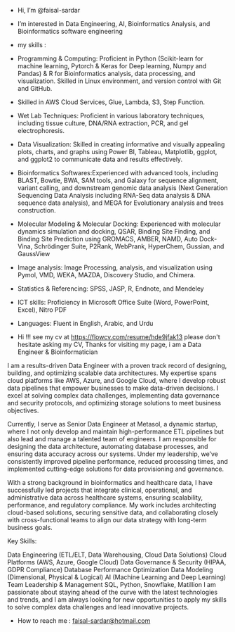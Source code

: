 -  Hi, I’m @faisal-sardar
-  I’m interested in Data Engineering, AI, Bioinformatics Analysis, and Bioinformatics software engineering 
-   my skills :
-   Programming & Computing: Proficient in Python (Scikit-learn for machine learning, Pytorch & Keras for Deep learning, Numpy and Pandas) & R for Bioinformatics analysis, data processing, and visualization. Skilled in Linux environment, and version control with Git and GitHub.
-   Skilled in AWS Cloud Services, Glue, Lambda, S3, Step Function.
-   Wet Lab Techniques: Proficient in various laboratory techniques, including tissue culture, DNA/RNA extraction, PCR, and gel electrophoresis.
-   Data Visualization: Skilled in creating informative and visually appealing plots, charts, and graphs using Power BI, Tableau, Matplotlib, ggplot, and ggplot2 to communicate data and results effectively.
-   Bioinformatics Softwares:Experienced with advanced tools, including BLAST, Bowtie, BWA, SAM tools, and Galaxy for sequence alignment, variant calling, and downstream genomic data analysis (Next Generation Sequencing Data Analysis including RNA-Seq data analysis & DNA sequence data analysis), and MEGA for Evolutionary analysis and trees construction.
-   Molecular Modeling & Molecular Docking: Experienced with molecular dynamics simulation and docking, QSAR, Binding Site Finding, and Binding Site Prediction using GROMACS, AMBER, NAMD, Auto Dock-Vina, Schrödinger Suite, P2Rank, WebPrank, HyperChem, Gussian, and GaussView
-   Image analysis: Image Processing, analysis, and visualization using Pymol, VMD, WEKA, MAZDA, Discovery Studio, and Chimera.
-   Statistics & Referencing: SPSS, JASP, R, Endnote, and Mendeley
-   ICT skills: Proficiency in Microsoft Office Suite (Word, PowerPoint, Excel), Nitro PDF
-   Languages: Fluent in English, Arabic, and Urdu

-   Hi !!!
see my cv at https://flowcv.com/resume/hde9jfak13
please don't hesitate asking my CV,
Thanks for visiting my page,
i am a Data Engineer & Bioinformatician

I am a results-driven Data Engineer with a proven track record of designing, building, and optimizing scalable data architectures. My expertise spans cloud platforms like AWS, Azure, and Google Cloud, where I develop robust data pipelines that empower businesses to make data-driven decisions. I excel at solving complex data challenges, implementing data governance and security protocols, and optimizing storage solutions to meet business objectives.

Currently, I serve as Senior Data Engineer at Metasol, a dynamic startup, where I not only develop and maintain high-performance ETL pipelines but also lead and manage a talented team of engineers. I am responsible for designing the data architecture, automating database processes, and ensuring data accuracy across our systems. Under my leadership, we’ve consistently improved pipeline performance, reduced processing times, and implemented cutting-edge solutions for data provisioning and governance.

With a strong background in bioinformatics and healthcare data, I have successfully led projects that integrate clinical, operational, and administrative data across healthcare systems, ensuring scalability, performance, and regulatory compliance. My work includes architecting cloud-based solutions, securing sensitive data, and collaborating closely with cross-functional teams to align our data strategy with long-term business goals.

Key Skills:

Data Engineering (ETL/ELT, Data Warehousing, Cloud Data Solutions)
Cloud Platforms (AWS, Azure, Google Cloud)
Data Governance & Security (HIPAA, GDPR Compliance)
Database Performance Optimization
Data Modeling (Dimensional, Physical & Logical)
AI (Machine Learning and Deep Learning)
Team Leadership & Management
SQL, Python, Snowflake, Matillion
I am passionate about staying ahead of the curve with the latest technologies and trends, and I am always looking for new opportunities to apply my skills to solve complex data challenges and lead innovative projects.


-  How to reach me : faisal-sardar@hotmail.com

<!---
faisal-sardar/faisal-sardar is a ✨ special ✨ repository because its `README.md` (this file) appears on your GitHub profile.
You can click the Preview link to take a look at your changes.
--->
